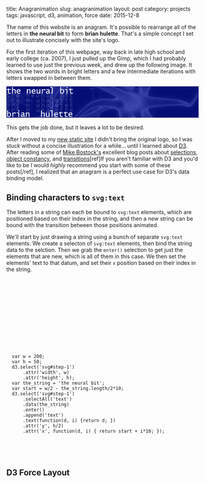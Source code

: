 title: Anagranimation
slug: anagranimation
layout: post
category: projects
tags: javascript, d3, animation, force
date: 2015-12-8

The name of this website is an anagram. It's possible to rearrange all of the
letters in **the neural bit** to form **brian hulette**.
That's a simple concept I set out to illustrate concisely with the
site's logo. 

For the first iteration of this webpage, way back in late high
school and early college (ca. 2007), I just pulled up the Gimp, which I had
probably learned to use just the previous week, and drew up the following
image. It shows the two words in bright letters and a few intermediate
iterations with letters swapped in between them.

![Original logo](./images/original_header.jpg)

This gets the job done, but it leaves a lot to be desired.

After I moved to my [new static site](./this-website.html) I didn't bring the
original logo, so I was stuck without a concise illustration for a while...
until I learned about [D3](http://d3js.org). After reading some of [Mike
Bostock's](http://bost.ocks.org/mike/) excellent blog posts about
[selections](http://bost.ocks.org/mike/circles/), 
[object constancy](http://bost.ocks.org/mike/constancy/), and
[transitions](http://bost.ocks.org/mike/transition/)[ref]If you aren't familiar with
D3 and you'd like to be I would *highly* recommend you start with some of these
posts[/ref], I realized that an anagram is a perfect use case for D3's data binding
model.

Binding characters to `svg:text`
--------------------------------
The letters in a string can each be bound to `svg:text` elements, which are
positioned based on their index in the string, and then a _new_ string can
be bound with the transition between those positions animated.

We'll start by just drawing a string using a bunch of separate
`svg:text` elements. We create a selecton of `svg:text` elements, then
bind the string data to the selction. Then we grab the `enter()` selection
to get just the elements that are new, which is all of them in this case.
We then set the elements' text to that datum, and set their `x` position based 
on their index in the string.

<div>
  <center>
  <svg id="step-1"></svg>
  </center>
  <code>
  <pre>
  var w = 200;
  var h = 50;
  d3.select('svg#step-1')
      .attr('width', w)
      .attr('height', h);
  var the_string = 'the neural bit';
  var start = w/2 - the_string.length/2*10;
  d3.select('svg#step-1')
      .selectAll('text')
      .data(the_string)
      .enter()
      .append('text')
      .text(function(d, i) {return d; })
      .attr('y', h/2)
      .attr('x', function(d, i) { return start + i*10; });
  </pre>
  </code>
  <script>
  var w = 200;
  var h = 50;
  d3.select('svg#step-1')
      .attr('width', w)
      .attr('height', h);
  var the_string = 'the neural bit';
  var start = w/2 - the_string.length/2*10;
  d3.select('svg#step-1')
      .selectAll('text')
      .data(the_string)
      .enter()
      .append('text')
      .text(function(d, i) {return d; })
      .attr('y', h/2)
      .attr('x', function(d, i) { return start + i*10; });
  </script>
</div>

D3 Force Layout
---------------
